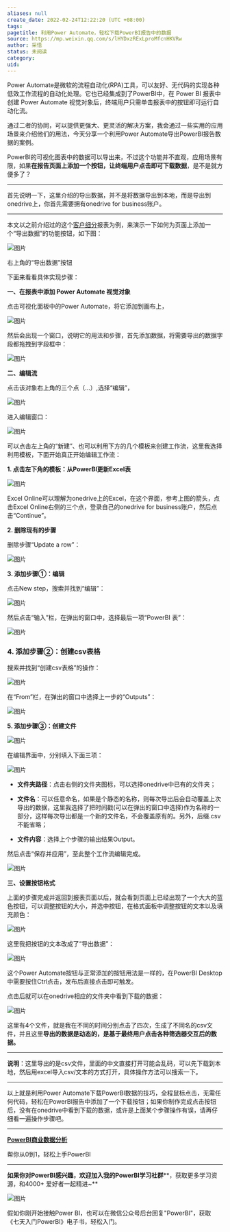 ```yaml
---
aliases: null
create_date: 2022-02-24T12:22:20 (UTC +08:00)
tags: 
pagetitle: 利用Power Automate，轻松下载PowerBI报告中的数据
source: https://mp.weixin.qq.com/s/lHYDxzRExLproMfcnHKVRw
author: 采悟
status: 未阅读
category: 
uid: 
---
```


Power Automate是微软的流程自动化(RPA)工具，可以友好、无代码的实现各种低效工作流程的自动化处理。它也已经集成到了PowerBI中，在 Power BI 报表中创建 Power Automate 视觉对象后，终端用户只需单击报表中的按钮即可运行自动化流。

通过二者的协同，可以提供更强大、更灵活的解决方案，我会通过一些实用的应用场景来介绍他们的用法，今天分享一个利用Power Automate导出PowerBI报告数据的案例。

PowerBI的可视化图表中的数据可以导出来，不过这个功能并不直观，应用场景有限，如果**在报告页面上添加一个按钮，让终端用户点击即可下载数据**，是不是就方便多了？

___

首先说明一下，这里介绍的导出数据，并不是将数据导出到本地，而是导出到onedrive上，你首先需要拥有onedrive for business账户。

___

本文以之前介绍过的这个[客户细分](http://mp.weixin.qq.com/s?__biz=MzA4MzQwMjY4MA==&mid=2484071357&idx=1&sn=e533d335e302b9ca5c76313dcac38852&chksm=8e0c416ab97bc87c1101fcbdb870356d9a400c68ba7c8ab6b91d4e6c54726b28cc358b6015fd&scene=21#wechat_redirect)报表为例，来演示一下如何为页面上添加一个“导出数据”的功能按钮，如下图：  

![图片](https://mmbiz.qpic.cn/mmbiz_jpg/aHEbZtANQJO2EGr1hzqzwPPpicP9A8kLtG0abKWCwdKUUUpv0j8yCLHRYgZafMqJGmTkEJnajU3RznDkmcxficIw/640?wx_fmt=jpeg&wxfrom=5&wx_lazy=1&wx_co=1)

右上角的“导出数据”按钮

下面来看看具体实现步骤：

**一、在报表中添加 Power Automate 视觉对象**

点击可视化面板中的Power Automate，将它添加到画布上，  

![图片](https://mmbiz.qpic.cn/mmbiz_jpg/aHEbZtANQJO2EGr1hzqzwPPpicP9A8kLteScQSd0wRu1zxchvLLk4Vph5licjZctPm3YS5vmocDpL6ftGFcY0pPg/640?wx_fmt=jpeg&wxfrom=5&wx_lazy=1&wx_co=1)

然后会出现一个窗口，说明它的用法和步骤，首先添加数据，将需要导出的数据字段都拖拽到字段框中：

![图片](https://mmbiz.qpic.cn/mmbiz_jpg/aHEbZtANQJO2EGr1hzqzwPPpicP9A8kLtdjreGnjiaTZfrGzvrQtoIUrgziavnMQtQIetukuNmicC1xKca7uxsRu6A/640?wx_fmt=jpeg&wxfrom=5&wx_lazy=1&wx_co=1)

**二、编辑流**

点击该对象右上角的三个点（...）,选择“编辑”，  

![图片](https://mmbiz.qpic.cn/mmbiz_jpg/aHEbZtANQJO2EGr1hzqzwPPpicP9A8kLtuibm9pKxASGu1TVl6yPiaZH2kHSGEvwOKT1aYDCdX3bBNoM3sqes7D5g/640?wx_fmt=jpeg&wxfrom=5&wx_lazy=1&wx_co=1)

进入编辑窗口：  

![图片](https://mmbiz.qpic.cn/mmbiz_jpg/aHEbZtANQJO2EGr1hzqzwPPpicP9A8kLtbpgQ03wiczYyicgqjEJyiaO83bjY6h9TUg1Ipw39lG8c4MJr86mETmMGQ/640?wx_fmt=jpeg&wxfrom=5&wx_lazy=1&wx_co=1)

可以点击左上角的“新建”、也可以利用下方的几个模板来创建工作流，这里我选择利用模板，下面开始真正开始编辑工作流：

**1\. 点击左下角的模板：从PowerBI更新Excel表**

![图片](https://mmbiz.qpic.cn/mmbiz_jpg/aHEbZtANQJO2EGr1hzqzwPPpicP9A8kLtputJZ8ib2SKt0xML65nwbmYk6MedEbWjUTEX3vbvQFhicLrcXMgrHAjg/640?wx_fmt=jpeg&wxfrom=5&wx_lazy=1&wx_co=1)

Excel Online可以理解为onedrive上的Excel，在这个界面，参考上图的箭头，点击Excel Online右侧的三个点，登录自己的onedrive for business账户，然后点击“Continue”。

**2\. 删除现有的步骤**

删除步骤“Update a row”：

![图片](https://mmbiz.qpic.cn/mmbiz_jpg/aHEbZtANQJO2EGr1hzqzwPPpicP9A8kLtv5R7vFfSsoBDCbvak6PEA6AD7N2Sibzzzo3pmPZM8teTDJpqw44zibbA/640?wx_fmt=jpeg&wxfrom=5&wx_lazy=1&wx_co=1)

**3\. 添加步骤①：编辑**

点击New step，搜索并找到“编辑”：  

![图片](https://mmbiz.qpic.cn/mmbiz_jpg/aHEbZtANQJO2EGr1hzqzwPPpicP9A8kLtju5fKKZoOFickPCsiavtbVAspt2smhkb82oDufLk33pStzLcWVTVUzfg/640?wx_fmt=jpeg&wxfrom=5&wx_lazy=1&wx_co=1)

然后点击“输入”栏，在弹出的窗口中，选择最后一项“PowerBI 表”：  

![图片](https://mmbiz.qpic.cn/mmbiz_jpg/aHEbZtANQJO2EGr1hzqzwPPpicP9A8kLt1icGncib8dFsmpIJiaQv8JZ8aZMUGcNaa9AvT8zv0sa6V6IMywz39SnzA/640?wx_fmt=jpeg&wxfrom=5&wx_lazy=1&wx_co=1)

### **4\. 添加步骤②：创建csv表格**

搜索并找到“创建csv表格”的操作：

![图片](https://mmbiz.qpic.cn/mmbiz_jpg/aHEbZtANQJO2EGr1hzqzwPPpicP9A8kLtrhn59VQqnKWbwOVS3pcXiaHK15icnJjuTVFgXU1RcR9wgSMumb4QJrxw/640?wx_fmt=jpeg&wxfrom=5&wx_lazy=1&wx_co=1)

在“From”栏，在弹出的窗口中选择上一步的“Outputs”：  

![图片](https://mmbiz.qpic.cn/mmbiz_jpg/aHEbZtANQJO2EGr1hzqzwPPpicP9A8kLtJLm6iavCbgPKYKicoytk9dmf3fsxILGstxp78pq64fqRNrRibVVjVQDoQ/640?wx_fmt=jpeg&wxfrom=5&wx_lazy=1&wx_co=1)

**5\. 添加步骤③：创建文件**

![图片](https://mmbiz.qpic.cn/mmbiz_jpg/aHEbZtANQJO2EGr1hzqzwPPpicP9A8kLtEo6sQt1b2icY1YVga9eBNeJtgMw2A8GAX0s9BzCianF3DuTK7H2ZSUrQ/640?wx_fmt=jpeg&wxfrom=5&wx_lazy=1&wx_co=1)

在编辑界面中，分别填入下面三项：  

![图片](https://mmbiz.qpic.cn/mmbiz_jpg/aHEbZtANQJO2EGr1hzqzwPPpicP9A8kLtoicEUgDL0WKhuxXdwEI61XVrmZz9AY4LDrATAbssHicq9HPoEiapsRZYA/640?wx_fmt=jpeg&wxfrom=5&wx_lazy=1&wx_co=1)

-   **文件夹路径**：点击右侧的文件夹图标，可以选择onedrive中已有的文件夹；  
    
-   **文件名**：可以任意命名，如果是个静态的名称，则每次导出后会自动覆盖上次导出的数据，这里我选择了把时间戳(可以在弹出的窗口中选择)作为名称的一部分，这样每次导出都是一个新的文件名，不会覆盖原有的。另外，后缀.csv不能省略；  
    
-   **文件内容**：选择上个步骤的输出结果Output。
    

然后点击“保存并应用”，至此整个工作流编辑完成。  

![图片](https://mmbiz.qpic.cn/mmbiz_jpg/aHEbZtANQJOuicKy2vCw9gcReA6z1ibdstQHP46hV0iaSP5EEyicHyS0HRSUw8GfFNgibmgTaXiaib2ibyRMuIMDbJoianA/640?wx_fmt=jpeg&wxfrom=5&wx_lazy=1&wx_co=1)

**三、设置按钮格式**

上面的步骤完成并返回到报表页面以后，就会看到页面上已经出现了一个大大的蓝色按钮，可以调整按钮的大小，并选中按钮，在格式面板中调整按钮的文本以及填充颜色：  

![图片](https://mmbiz.qpic.cn/mmbiz_jpg/aHEbZtANQJO2EGr1hzqzwPPpicP9A8kLtNMJDrn7Lcc7VNCpPKj8wjQaJnFylnXOSFolhMpWc8GRos3WuNK8eYA/640?wx_fmt=jpeg&wxfrom=5&wx_lazy=1&wx_co=1)

这里我把按钮的文本改成了“导出数据”：  

![图片](https://mmbiz.qpic.cn/mmbiz_jpg/aHEbZtANQJO2EGr1hzqzwPPpicP9A8kLtftwVdP7FSyTDFr41eBoGWyAr5BKH7gFBXRo8tBCBWicoHqs7aTzxADw/640?wx_fmt=jpeg&wxfrom=5&wx_lazy=1&wx_co=1)

这个Power Automate按钮与正常添加的按钮用法是一样的，在PowerBI Desktop中需要按住Ctrl点击，发布后直接点击即可触发。  

点击后就可以在onedrive相应的文件夹中看到下载的数据：  

![图片](https://mmbiz.qpic.cn/mmbiz_jpg/aHEbZtANQJO2EGr1hzqzwPPpicP9A8kLtNa6PVI261ibdfLiaHjMAQA6qGxJ0QRutVxYgFFiaYZkVSLwib3wkRECQZA/640?wx_fmt=jpeg&wxfrom=5&wx_lazy=1&wx_co=1)

这里有4个文件，就是我在不同的时间分别点击了四次，生成了不同名的csv文件，并且这里**导出的数据是动态的，是基于最终用户点击各种筛选器交互后的数据。**  

___

**说明**：这里导出的是csv文件，里面的中文直接打开可能会乱码，可以先下载到本地，然后用excel导入csv/文本的方式打开，具体操作方法可以搜索一下。

___

以上就是利用Power Automate下载PowerBI数据的技巧，全程鼠标点击，无需任何代码，轻松在PowerBI报告中添加了一个下载按钮；如果你制作完成点击按钮后，没有在onedrive中看到下载的数据，或许是上面某个步骤操作有误，请再仔细看一遍操作步骤吧。

___

[**PowerBI商业数据分析**](http://mp.weixin.qq.com/s?__biz=MzA4MzQwMjY4MA==&mid=2484074987&idx=1&sn=5cf4ba4b683ee9136bb7a26f6e9bcf01&chksm=8e0c533cb97bda2add48a4576b9c1e230249a5a4160dd93cd677a37ea21d26fc9cc26fc4cb1c&scene=21#wechat_redirect)

帮你从0到1，轻松上手PowerBI

___

**如果你对PowerBI感兴趣，欢迎加入我的PowerBI学习社群****，获取更多学习资源，和4000+ 爱好者一起精进~**  

![图片](https://mmbiz.qpic.cn/mmbiz_png/aHEbZtANQJMFLnwgdbghRHPLicKRaV70mVCZVq8Fhm46rkciaeOrLFJCv5f1omJxF8256YogHflkicEDM29aUMtaA/640?wx_fmt=png&wxfrom=5&wx_lazy=1&wx_co=1)

假如你刚开始接触Power BI，也可以在微信公众号后台回复"PowerBI"，获取《七天入门PowerBI》电子书，轻松入门。
